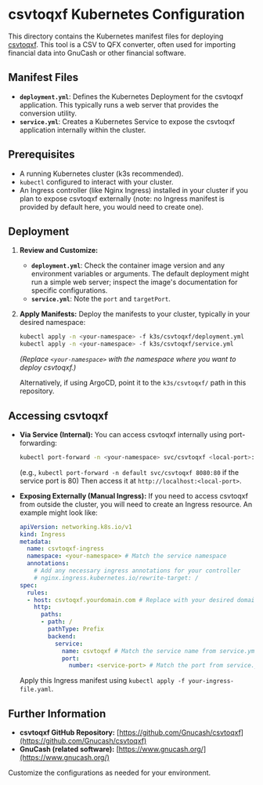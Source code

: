 # csvtoqxf Kubernetes Configuration

This directory contains the Kubernetes manifest files for deploying [csvtoqxf](https://github.com/Gnucash/csvtoqxf). This tool is a CSV to QFX converter, often used for importing financial data into GnuCash or other financial software.

## Manifest Files

- **`deployment.yml`**: Defines the Kubernetes Deployment for the csvtoqxf application. This typically runs a web server that provides the conversion utility.
- **`service.yml`**: Creates a Kubernetes Service to expose the csvtoqxf application internally within the cluster.

## Prerequisites

- A running Kubernetes cluster (k3s recommended).
- `kubectl` configured to interact with your cluster.
- An Ingress controller (like Nginx Ingress) installed in your cluster if you plan to expose csvtoqxf externally (note: no Ingress manifest is provided by default here, you would need to create one).

## Deployment

1.  **Review and Customize:**
    - **`deployment.yml`**: Check the container image version and any environment variables or arguments. The default deployment might run a simple web server; inspect the image's documentation for specific configurations.
    - **`service.yml`**: Note the `port` and `targetPort`.

2.  **Apply Manifests:**
    Deploy the manifests to your cluster, typically in your desired namespace:
    ```bash
    kubectl apply -n <your-namespace> -f k3s/csvtoqxf/deployment.yml
    kubectl apply -n <your-namespace> -f k3s/csvtoqxf/service.yml
    ```
    *(Replace `<your-namespace>` with the namespace where you want to deploy csvtoqxf.)*

    Alternatively, if using ArgoCD, point it to the `k3s/csvtoqxf/` path in this repository.

## Accessing csvtoqxf

-   **Via Service (Internal):** You can access csvtoqxf internally using port-forwarding:
    ```bash
    kubectl port-forward -n <your-namespace> svc/csvtoqxf <local-port>:<service-port>
    ```
    (e.g., `kubectl port-forward -n default svc/csvtoqxf 8080:80` if the service port is 80)
    Then access it at `http://localhost:<local-port>`.

-   **Exposing Externally (Manual Ingress):**
    If you need to access csvtoqxf from outside the cluster, you will need to create an Ingress resource. An example might look like:
    ```yaml
    apiVersion: networking.k8s.io/v1
    kind: Ingress
    metadata:
      name: csvtoqxf-ingress
      namespace: <your-namespace> # Match the service namespace
      annotations:
        # Add any necessary ingress annotations for your controller
        # nginx.ingress.kubernetes.io/rewrite-target: /
    spec:
      rules:
      - host: csvtoqxf.yourdomain.com # Replace with your desired domain
        http:
          paths:
          - path: /
            pathType: Prefix
            backend:
              service:
                name: csvtoqxf # Match the service name from service.yml
                port:
                  number: <service-port> # Match the port from service.yml
    ```
    Apply this Ingress manifest using `kubectl apply -f your-ingress-file.yaml`.

## Further Information

-   **csvtoqxf GitHub Repository:** [https://github.com/Gnucash/csvtoqxf](https://github.com/Gnucash/csvtoqxf)
-   **GnuCash (related software):** [https://www.gnucash.org/](https://www.gnucash.org/)

Customize the configurations as needed for your environment.
